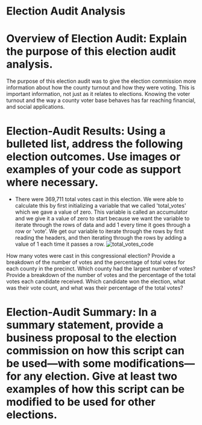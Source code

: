 # Election Audit Analysis

# Overview of Election Audit: Explain the purpose of this election audit analysis.
The purpose of this election audit was to give the election commission more information about how the county turnout and how they were voting. This is important information, not just as it relates to elections. Knowing the voter turnout and the way a county voter base behaves has far reaching financial, and social applications.

# Election-Audit Results: Using a bulleted list, address the following election outcomes. Use images or examples of your code as support where necessary.
 - There were 369,711 total votes cast in this election. We were able to calculate this by first initializing a variable that we called 'total_votes' which we gave a value of zero. This variable is called an accumulator and we give it a value of zero to start because we want the variable to iterate through the rows of data and add 1 every time it goes through a row or 'vote'. We get our variable to iterate through the rows by first reading the headers, and then iterating through the rows by adding a value of 1 each time it passes a row. ![total_votes_code](https://user-images.githubusercontent.com/82848585/118405810-7d891080-b647-11eb-9c11-26538c9d50fa.png)

How many votes were cast in this congressional election?
Provide a breakdown of the number of votes and the percentage of total votes for each county in the precinct.
Which county had the largest number of votes?
Provide a breakdown of the number of votes and the percentage of the total votes each candidate received.
Which candidate won the election, what was their vote count, and what was their percentage of the total votes?
# Election-Audit Summary: In a summary statement, provide a business proposal to the election commission on how this script can be used—with some modifications—for any election. Give at least two examples of how this script can be modified to be used for other elections.
